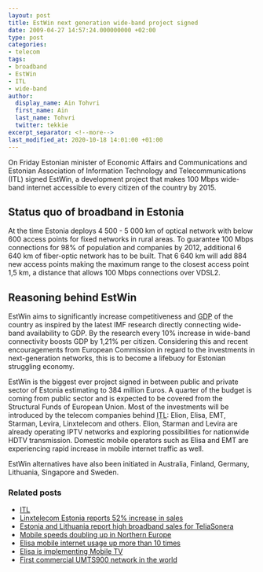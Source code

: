 ```yaml
---
layout: post
title: EstWin next generation wide-band project signed
date: 2009-04-27 14:57:24.000000000 +02:00
type: post
categories:
- telecom
tags:
- broadband
- EstWin
- ITL
- wide-band
author:
  display_name: Ain Tohvri
  first_name: Ain
  last_name: Tohvri
  twitter: tekkie
excerpt_separator: <!--more-->
last_modified_at: 2020-10-18 14:01:00 +01:00
---
```

On Friday Estonian minister of Economic Affairs and Communications and Estonian Association of Information Technology and Telecommunications (ITL) signed EstWin, a development project that makes 100 Mbps wide-band internet accessible to every citizen of the country by 2015.<!--more-->

## Status quo of broadband in Estonia

At the time Estonia deploys 4 500 - 5 000 km of optical network with below 600 access points for fixed networks in rural areas. To guarantee 100 Mbps connections for 98% of population and companies by 2012, additional 6 640 km of fiber-optic network has to be built. That 6 640 km will add 884 new access points making the maximum range to the closest access point 1,5 km, a distance that allows 100 Mbps connections over VDSL2.

## Reasoning behind EstWin

EstWin aims to significantly increase competitiveness and <abbr title="Gross Domestic Product">GDP</abbr> of the country as inspired by the latest IMF research directly connecting wide-band availability to GDP. By the research every 10% increase in wide-band connectivity boosts GDP by 1,21% per citizen. Considering this and recent encouragements from European Commission in regard to the investments in next-generation networks, this is to become a lifebuoy for Estonian struggling economy.

EstWin is the biggest ever project signed in between public and private sector of Estonia estimating to 384 million Euros. A quarter of the budget is coming from public sector and is expected to be covered from the Structural Funds of European Union. Most of the investments will be introduced by the telecom companies behind <abbr title="Estonian Association of Information Technology and Telecommunications">ITL</abbr>: Elion, Elisa, EMT, Starman, Levira, Linxtelecom and others. Elion, Starman and Levira are already operating IPTV networks and exploring possibilities for nationwide HDTV transmission. Domestic mobile operators such as Elisa and EMT are experiencing rapid increase in mobile internet traffic as well.

EstWin alternatives have also been initiated in Australia, Finland, Germany, Lithuania, Singapore and Sweden.

### Related posts

- [ITL](https://www.itl.ee/en/)
- [Linxtelecom Estonia reports 52% increase in sales](/telecom/linxtelecom-estonia-reports-52-percents-increase-in-sales)
- [Estonia and Lithuania report high broadband sales for TeliaSonera](/telecom/estonia-and-lithuania-report-high-broadband-sales-for-teliasonera)
- [Mobile speeds doubling up in Northern Europe](/telecom/mobile-speeds-doubling-up-in-northern-europe)
- [Elisa mobile internet usage up more than 10 times](/telecom/elisa-mobile-internet-usage-up-more-than-10-times)
- [Elisa is implementing Mobile TV](/telecom/elisa-is-implementing-mobile-tv)
- [First commercial UMTS900 network in the world](/telecom/first-commercial-umts900-network-in-the-world)
